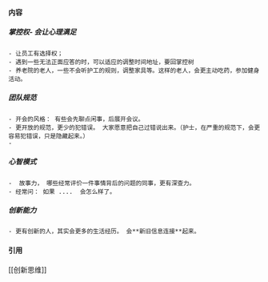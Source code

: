 #### 内容
##### 掌控权- 会让心理满足
	- 让员工有选择权；
	- 遇到一些无法正面应答的时，可以适应的调整时间地址，要回掌控树
	- 养老院的老人，一些不会听护工的规则，调整家具等。这样的老人，会更主动吃药，参加健身活动。

##### 团队规范
	- 开会的风格： 有些会先聊点闲事，后展开会议。 
	- 更开放的规范，更少的犯错误。 大家愿意把自己过错说出来。（护士，在严重的规范下，会更容易犯错误，只是隐藏起来。）
	- 
	
##### 心智模式
	-  故事力， 哪些经常评价一件事情背后的问题的同事，更有深查力。 
	- 经常问： 如果 ....  会怎么样了。
	
	
##### 创新能力
	- 更有创新的人，其实会更多的生活经历。 会**新旧信息连接**起来。

#### 引用
[[创新思维]]
